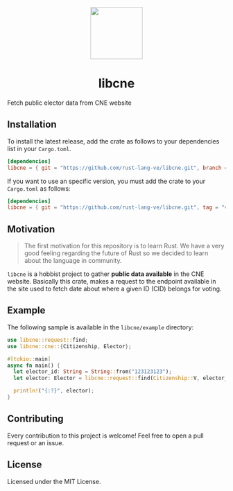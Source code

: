 <div>
  <div align="center" style="display: block; text-align: center;">
    <img src="https://avatars3.githubusercontent.com/u/68873317?s=120&v=4" height="120" width="120" />
  </div>
  <h1 align="center">libcne</h1>
  <span align="center">Fetch public elector data from CNE website</span>
</div>

## Installation

To install the latest release, add the crate as follows to your dependencies list in your `Cargo.toml`.

```toml
[dependencies]
libcne = { git = "https://github.com/rust-lang-ve/libcne.git", branch = "master" }
```

If you want to use an specific version, you must add the crate to your `Cargo.toml` as follows:

```toml
[dependencies]
libcne = { git = "https://github.com/rust-lang-ve/libcne.git", tag = "v0.1.0" }
```

## Motivation

> The first motivation for this repository is to learn Rust. We have a very good feeling regarding the future of Rust so we decided to learn about the language in community.

`libcne` is a hobbist project to gather **public data available** in the CNE website.
Basically this crate, makes a request to the endpoint available in the site
used to fetch date about where a given ID (CID) belongs for voting.

## Example

The following sample is available in the `libcne/example` directory:

```rust
use libcne::request::find;
use libcne::cne::{Citizenship, Elector};

#[tokio::main]
async fn main() {
  let elector_id: String = String::from("123123123");
  let elector: Elector = libcne::request::find(Citizenship::V, elector_id).await.unwrap();

  println!("{:?}", elector);
}
```

## Contributing

Every contribution to this project is welcome! Feel free to open a pull request or an issue.

## License

Licensed under the MIT License.

